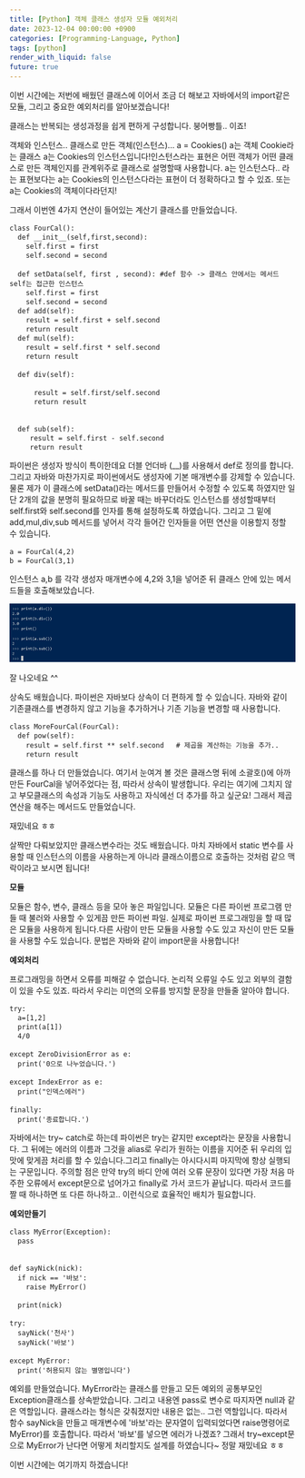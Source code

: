 ```yaml
---
title: [Python] 객체 클래스 생성자 모듈 예외처리
date: 2023-12-04 00:00:00 +0900
categories: [Programming-Language, Python]
tags: [python]
render_with_liquid: false
future: true
---
```


이번 시간에는 저번에 배웠던 클래스에 이어서 조금 더 해보고 자바에서의 import같은 모듈, 그리고 중요한 예외처리를 알아보겠습니다!

클래스는 반복되는 생성과정을 쉽게 편하게 구성합니다. 붕어빵틀.. 이죠!

객체와 인스턴스.. 클래스로 만든 객체(인스턴스)... a = Cookies() a는 객체 Cookie라는 클래스 a는 Cookies의 인스턴스입니다!인스턴스라는 표현은 어떤 객체가 어떤 클래스로 만든 객체인지를 관계위주로 클래스로 설명할때 사용합니다. a는 인스턴스다.. 라는 표현보다는 a는 Cookies의 인스턴스다라는 표현이 더 정확하다고 할 수 있죠. 또는 a는 Cookies의 객체이다라던지!

그래서 이번엔 4가지 연산이 들어있는 계산기 클래스를 만들었습니다.

```
class FourCal():
  def __init__(self,first,second):
    self.first = first
    self.second = second

  def setData(self, first , second): #def 함수 -> 클래스 안에서는 메서드 self는 접근한 인스턴스
    self.first = first
    self.second = second
  def add(self):
    result = self.first + self.second
    return result
  def mul(self):
    result = self.first * self.second
    return result
  
  def div(self):

      result = self.first/self.second
      return result

    
  def sub(self):
     result = self.first - self.second
     return result
```

파이썬은 생성자 방식이 특이한데요 더블 언더바 (\_\_)를 사용해서 def로 정의를 합니다. 그리고 자바와 마찬가지로 파이썬에서도 생성자에 기본 매개변수를 강제할 수 있습니다. 물론 제가 이 클래스에 setData()라는 메서드를 만들어서 수정할 수 있도록 하였지만 일단 2개의 값을 분명히 필요하므로 바꿀 때는 바꾸더라도 인스턴스를 생성할때부터 self.first와 self.second를 인자를 통해 설정하도록 하였습니다. 그리고 그 밑에 add,mul,div,sub 메서드를 넣어서 각각 들어간 인자들을 어떤 연산을 이용할지 정할 수 있습니다.

```
a = FourCal(4,2)
b = FourCal(3,1)
```

인스턴스 a,b 를 각각 생성자 매개변수에 4,2와 3,1을 넣어준 뒤 클래스 안에 있는 메서드들을 호출해보았습니다.

![Desktop View](/assets/img/Programming-Language/Python/Object/1.png)

잘 나오네요 ^^

상속도 배웠습니다. 파이썬은 자바보다 상속이 더 편하게 할 수 있습니다. 자바와 같이 기존클래스를 변경하지 않고 기능을 추가하거나 기존 기능을 변경할 때 사용합니다.

```
class MoreFourCal(FourCal):
  def pow(self):
    result = self.first ** self.second   # 제곱을 계산하는 기능을 추가..
    return result
```

클래스를 하나 더 만들었습니다. 여기서 눈여겨 볼 것은 클래스명 뒤에 소괄호()에 아까만든 FourCal을 넣어주었다는 점, 따라서 상속이 발생합니다. 우리는 여기에 그치지 않고 부모클래스의 속성과 기능도 사용하고 자식에선 더 추가를 하고 싶군요! 그래서 제곱연산을 해주는 메서드도 만들었습니다.

재밌네요 ㅎㅎ

살짝만 다뤄보았지만 클래스변수라는 것도 배웠습니다. 마치 자바에서 static 변수를 사용할 때 인스턴스의 이름을 사용하는게 아니라 클래스이름으로 호출하는 것처럼 같으 맥락이라고 보시면 됩니다!

**모듈**

모듈은 함수, 변수, 클래스 등을 모아 놓은 파일입니다. 모듈은 다른 파이썬 프로그램 만들 때 불러와 사용할 수 있게끔 만든 파이썬 파일. 실제로 파이썬 프로그래밍을 할 때 많은 모듈을 사용하게 됩니다.다른 사람이 만든 모듈을 사용할 수도 있고 자신이 만든 모듈을 사용할 수도 있습니다. 문법은 자바와 같이 import문을 사용합니다!

**예외처리**

프로그래밍을 하면서 오류를 피해갈 수 없습니다. 논리적 오류일 수도 있고 외부의 결함이 있을 수도 있죠. 따라서 우리는 미연의 오류를 방지할 문장을 만들줄 알아야 합니다.

```
try:
  a=[1,2]
  print(a[1])
  4/0

except ZeroDivisionError as e:
  print('0으로 나누었습니다.')

except IndexError as e:
  print("인덱스에러")

finally:
  print('종료합니다.')
```

자바에서는 try~ catch로 하는데 파이썬은 try는 같지만 except라는 문장을 사용합니다. 그 뒤에는 에러의 이름과 그것을 alias로 우리가 원하는 이름을 지어준 뒤 우리의 입맛에 맞게끔 처리를 할 수 있습니다.그리고 finally는 아시다시피 마지막에 항상 실행되는 구문입니다. 주의할 점은 만약 try의 바디 안에 여러 오류 문장이 있다면 가장 처음 마주한 오류에서 except문으로 넘어가고 finally로 가서 코드가 끝납니다. 따라서 코드를 짤 때 하나하면 또 다른 하나하고.. 이런식으로 효율적인 배치가 필요합니다.

**예외만들기**

```
class MyError(Exception):
  pass


def sayNick(nick):
  if nick == '바보':
    raise MyError()

  print(nick)

try:
  sayNick('천사')
  sayNick('바보')
  
except MyError:
  print('허용되지 않는 별명입니다')
```

예외를 만들었습니다. MyError라는 클래스를 만들고 모든 예외의 공통부모인 Exception클래스를 상속받았습니다. 그리고 내용엔 pass로 변수로 따지자면 null과 같은 역할입니다. 클래스라는 형식은 갖춰졌지만 내용은 없는.. 그런 역할입니다. 따라서 함수 sayNick을 만들고 매개변수에 '바보'라는 문자열이 입력되었다면 raise명령어로 MyError)를 호출합니다. 따라서 '바보'를 넣으면 에러가 나겠죠? 그래서 try~except문으로 MyError가 난다면 어떻게 처리할지도 설계를 하였습니다~ 정말 재밌네요 ㅎㅎ

이번 시간에는 여기까지 하겠습니다!